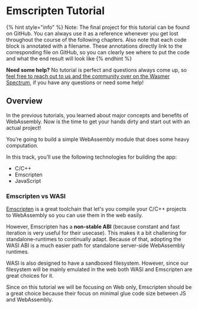 # Emscripten Tutorial

{% hint style="info" %}
 Note: The final project for this tutorial can be found on GitHub. You can always use it as a reference whenever you get lost throughout the course of the following chapters. Also note that each code block is annotated with a filename. These annotations directly link to the corresponding file on GitHub, so you can clearly see where to put the code and what the end result will look like
{% endhint %}

**Need some help?** No tutorial is perfect and questions always come up, so [feel free to reach out to us and the community over on the Wasmer Spectrum](https://spectrum.chat/urql), if you have any questions or need some help!

## **Overview**

In the previous tutorials, you learned about major concepts and benefits of WebAssembly. Now is the time to get your hands dirty and start out with an actual project!

You’re going to build a simple WebAssembly module that does some heavy computation.

In this track, you’ll use the following technologies for building the app:

* C/C++
* Emscripten
* JavaScript

### Emscripten vs WASI

[Emscripten](https://emscripten.org/) is a great toolchain that let's you compile your C/C++ projects to WebAssembly so you can use them in the web easily.

However, Emscripten has a **non-stable ABI** \(because constant and fast iteration is very useful for their usecase\). This makes it a bit challening for standalone-runtimes to continually adapt. Because of that, adopting the WASI ABI is a much easier path for standalone server-side WebAssembly runtimes.

WASI is also designed to have a sandboxed filesystem. However, since our filesystem will be mainly emulated in the web both WASI and Emscripten are great choices for it.

Since on this tutorial we will be focusing on Web only, Emscripten should be a great choice because their focus on minimal glue code size between JS and WebAssembly.

